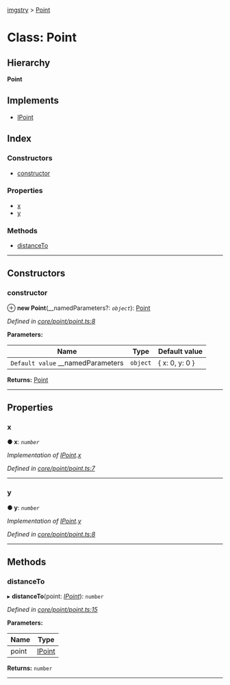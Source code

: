 [imgstry](../README.md) > [Point](../classes/point.md)

# Class: Point

## Hierarchy

**Point**

## Implements

* [IPoint](../interfaces/ipoint.md)

## Index

### Constructors

* [constructor](point.md#constructor)

### Properties

* [x](point.md#x)
* [y](point.md#y)

### Methods

* [distanceTo](point.md#distanceto)

---

## Constructors

<a id="constructor"></a>

###  constructor

⊕ **new Point**(__namedParameters?: *`object`*): [Point](point.md)

*Defined in [core/point/point.ts:8](https://github.com/visual-cortex/imgstry/blob/master/source/core/point/point.ts#L8)*

**Parameters:**

| Name | Type | Default value |
| ------ | ------ | ------ |
| `Default value` __namedParameters | `object` |  { x: 0, y: 0 } |

**Returns:** [Point](point.md)

___

## Properties

<a id="x"></a>

###  x

**● x**: *`number`*

*Implementation of [IPoint](../interfaces/ipoint.md).[x](../interfaces/ipoint.md#x)*

*Defined in [core/point/point.ts:7](https://github.com/visual-cortex/imgstry/blob/master/source/core/point/point.ts#L7)*

___
<a id="y"></a>

###  y

**● y**: *`number`*

*Implementation of [IPoint](../interfaces/ipoint.md).[y](../interfaces/ipoint.md#y)*

*Defined in [core/point/point.ts:8](https://github.com/visual-cortex/imgstry/blob/master/source/core/point/point.ts#L8)*

___

## Methods

<a id="distanceto"></a>

###  distanceTo

▸ **distanceTo**(point: *[IPoint](../interfaces/ipoint.md)*): `number`

*Defined in [core/point/point.ts:15](https://github.com/visual-cortex/imgstry/blob/master/source/core/point/point.ts#L15)*

**Parameters:**

| Name | Type |
| ------ | ------ |
| point | [IPoint](../interfaces/ipoint.md) |

**Returns:** `number`

___

